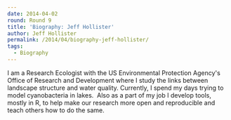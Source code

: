```yaml
---
date: 2014-04-02
round: Round 9
title: 'Biography: Jeff Hollister'
author: Jeff Hollister
permalink: /2014/04/biography-jeff-hollister/
tags:
  - Biography
---
```

I am a Research Ecologist with the US Environmental Protection Agency's Office of Research and Development where I study the links between landscape structure and water quality. Currently, I spend my days trying to model cyanobacteria in lakes.  Also as a part of my job I develop tools, mostly in R, to help make our research more open and reproducible and teach others how to do the same.
